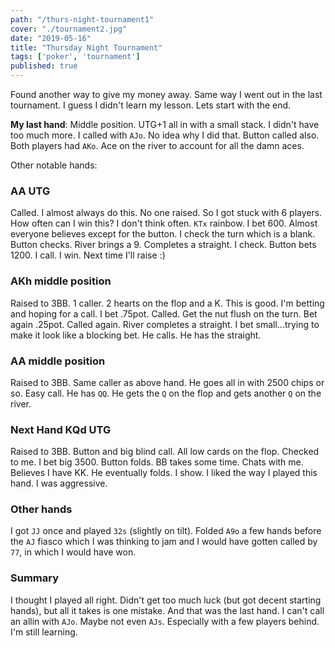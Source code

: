 ```yaml
---
path: "/thurs-night-tournament1"
cover: "./tournament2.jpg"
date: "2019-05-16"
title: "Thursday Night Tournament"
tags: ['poker', 'tournament']
published: true
---
```


Found another way to give my money away.  Same way I went out in the last tournament. I guess I didn't
learn my lesson.
Lets start with the end.

**My last hand**: Middle position.  UTG+1 all in with a small stack.  I didn't have too much more.  I called
with `AJo`.  No idea why I did that.  Button called also.  Both players had `AKo`.  Ace on the river to account
for all the damn aces.

Other notable hands:

### **AA** UTG
Called.  I almost always do this.  No one raised.  So I got stuck with 6 players.  How often can I
win this?  I don't think often.  `KTx` rainbow.  I bet 600.  Almost everyone believes except for the button.
I check the turn which is a blank.  Button checks.  River brings a 9.  Completes a straight. I check. Button bets
1200.  I call.  I win. Next time I'll raise :)

### **AKh** middle position
Raised to 3BB.  1 caller.  2 hearts on the flop and a K.  This is good. I'm betting and hoping for a call.
I bet .75pot. Called.  Get the nut flush on the turn.  Bet again .25pot.  Called again.  River completes a straight.
I bet small...trying to make it look like a blocking bet.  He calls.  He has the straight.

### **AA** middle position
Raised to 3BB.  Same caller as above hand. He goes all in with 2500 chips or so.  Easy call.  He has `QQ`.
He gets the `Q` on the flop and gets another `Q` on the river.

### Next Hand **KQd** UTG
Raised to 3BB.  Button and big blind call.  All low cards on the flop.  Checked to me.  I bet
big 3500.  Button folds.  BB takes some time.  Chats with me.  Believes I have KK.  He eventually folds.  I show.  I liked the way I played this hand. I was aggressive.

### Other hands
I got `JJ` once and played `32s` (slightly on tilt).  Folded `A9o` a few hands before the `AJ` fiasco which I was thinking to jam and I would have gotten called by `77`, in which I would have won.

### Summary
I thought I played all right.  Didn't get too much luck (but got decent starting hands), but all it takes is one mistake.  And that was the last hand.  I can't call an allin with `AJo`.  Maybe not even `AJs`.  Especially with a few players behind.
I'm still learning.